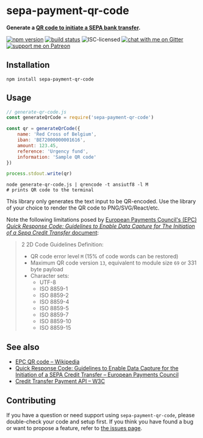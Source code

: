 # sepa-payment-qr-code

**Generate a [QR code to initiate a SEPA bank transfer](https://en.wikipedia.org/wiki/EPC_QR_code).**

[![npm version](https://img.shields.io/npm/v/sepa-payment-qr-code.svg)](https://www.npmjs.com/package/sepa-payment-qr-code)
[![build status](https://api.travis-ci.org/derhuerst/sepa-payment-qr-code.svg?branch=master)](https://travis-ci.org/derhuerst/sepa-payment-qr-code)
![ISC-licensed](https://img.shields.io/github/license/derhuerst/sepa-payment-qr-code.svg)
[![chat with me on Gitter](https://img.shields.io/badge/chat%20with%20me-on%20gitter-512e92.svg)](https://gitter.im/derhuerst)
[![support me on Patreon](https://img.shields.io/badge/support%20me-on%20patreon-fa7664.svg)](https://patreon.com/derhuerst)


## Installation

```shell
npm install sepa-payment-qr-code
```


## Usage

```js
// generate-qr-code.js
const generateQrCode = require('sepa-payment-qr-code')

const qr = generateQrCode({
	name: 'Red Cross of Belgium',
	iban: 'BE72000000001616',
	amount: 123.45,
	reference: 'Urgency fund',
	information: 'Sample QR code'
})

process.stdout.write(qr)
```

```shell
node generate-qr-code.js | qrencode -t ansiutf8 -l M
# prints QR code to the terminal
```

This library only generates the text input to be QR-encoded. Use the library of your choice to render the QR code to PNG/SVG/React/etc.

Note the following limitations posed by [European Payments Council's (EPC) *Quick Response Code: Guidelines to Enable Data Capture
for The Initiation of a Sepa Credit Transfer* document](https://www.europeanpaymentscouncil.eu/sites/default/files/KB/files/EPC069-12%20v2.1%20Quick%20Response%20Code%20-%20Guidelines%20to%20Enable%20the%20Data%20Capture%20for%20the%20Initiation%20of%20a%20SCT.pdf):

> 2 2D Code Guidelines
> Definition:
> - QR code error level `M` (15% of code words can be restored)
> - Maximum QR code version `13`, equivalent to module size `69` or 331 byte payload
> - Character sets:
> 	- UTF-8
> 	- ISO 8859-1
> 	- ISO 8859-2
> 	- ISO 8859-4
> 	- ISO 8859-5
> 	- ISO 8859-7
> 	- ISO 8859-10
> 	- ISO 8859-15


## See also

- [EPC QR code – Wikipedia](https://en.wikipedia.org/wiki/EPC_QR_code)
- [Quick Response Code: Guidelines to Enable Data Capture for the Initiation of a SEPA Credit Transfer – European Payments Council](https://www.europeanpaymentscouncil.eu/document-library/guidance-documents/quick-response-code-guidelines-enable-data-capture-initiation)
- [Credit Transfer Payment API – W3C](https://www.w3.org/TR/payment-method-credit-transfer/)


## Contributing

If you have a question or need support using `sepa-payment-qr-code`, please double-check your code and setup first. If you think you have found a bug or want to propose a feature, refer to [the issues page](https://github.com/derhuerst/sepa-payment-qr-code/issues).
